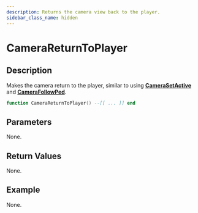 ```yaml
---
description: Returns the camera view back to the player.
sidebar_class_name: hidden
---
```


# CameraReturnToPlayer

## Description

Makes the camera return to the player, similar to using [**CameraSetActive**](https://bully-scripting.vercel.app/docs/game-reference/global-functions/CameraSetActive) and [**CameraFollowPed**](https://bully-scripting.vercel.app/docs/game-reference/global-functions/CameraFollowPed).

```lua
function CameraReturnToPlayer() --[[ ... ]] end
```

## Parameters

None.

## Return Values

None.

## Example

None.

